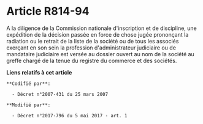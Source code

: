 # Article R814-94

A la diligence de la Commission nationale d'inscription et de discipline, une expédition de la décision passée en force de
chose jugée prononçant la radiation ou le retrait de la liste de la société ou de tous les associés exerçant en son sein la
profession d'administrateur judiciaire ou de mandataire judiciaire est versée au dossier ouvert au nom de la société au
greffe chargé de la tenue du registre du commerce et des sociétés.

**Liens relatifs à cet article**

	**Codifié par**:

	  - Décret n°2007-431 du 25 mars 2007

	**Modifié par**:

	  - Décret n°2017-796 du 5 mai 2017 - art. 1
